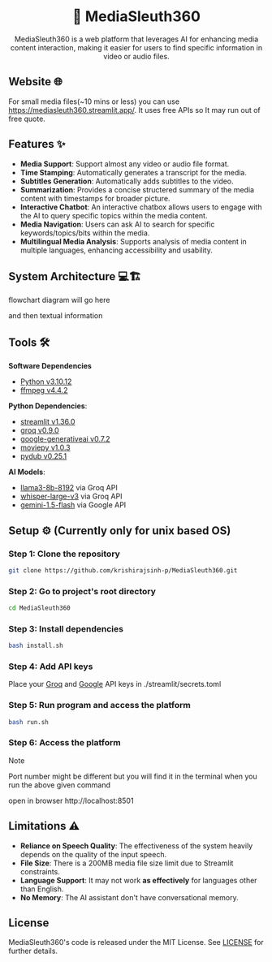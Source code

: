 <div align="center">
    <h1>
        🔎 MediaSleuth360
    </h1>
    MediaSleuth360 is a web platform that leverages AI for enhancing media content interaction, making it easier for users to find specific information in video or audio files.
</div>

## Website 🌐

For small media files(~10 mins or less) you can use https://mediasleuth360.streamlit.app/. It uses free APIs so It may run out of free quote.

## Features ✨

- **Media Support**: Support almost any video or audio file format.
- **Time Stamping**: Automatically generates a transcript for the media.
- **Subtitles Generation**: Automatically adds subtitles to the video.
- **Summarization**: Provides a concise structered summary of the media content with timestamps for broader picture.
- **Interactive Chatbot**: An interactive chatbox allows users to engage with the AI to query specific topics within the media content.
- **Media Navigation**: Users can ask AI to search for specific keywords/topics/bits within the media.
- **Multilingual Media Analysis**: Supports analysis of media content in multiple languages, enhancing accessibility and usability.

## System Architecture 💻🏗️

flowchart diagram will go here

and then textual information

## Tools 🛠

**Software Dependencies**
- [Python v3.10.12](https://www.python.org/)
- [ffmpeg v4.4.2](https://www.ffmpeg.org/)

**Python Dependencies**:
- [streamlit v1.36.0](https://streamlit.io/)
- [groq v0.9.0](https://groq.com/)
- [google-generativeai v0.7.2](https://pypi.org/project/google-ai-generativelanguage/)
- [moviepy v1.0.3](https://pypi.org/project/moviepy/)
- [pydub v0.25.1](https://pydub.com/)

**AI Models**:
- [llama3-8b-8192](https://huggingface.co/meta-llama/Meta-Llama-3-8B) via Groq API
- [whisper-large-v3](https://huggingface.co/openai/whisper-large-v3) via Groq API
- [gemini-1.5-flash](https://deepmind.google/technologies/gemini/flash/) via Google API

## Setup ⚙️ (Currently only for unix based OS)

### Step 1: Clone the repository

```bash
git clone https://github.com/krishirajsinh-p/MediaSleuth360.git
```

### Step 2: Go to project's root directory

```bash
cd MediaSleuth360
```

### Step 3: Install dependencies

```bash
bash install.sh
```

### Step 4: Add API keys

Place your [Groq](https://groq.com/) and [Google](https://aistudio.google.com/app/apikey) API keys in ./streamlit/secrets.toml

### Step 5: Run program and access the platform

```bash
bash run.sh
```

### Step 6: Access the platform

> [!NOTE]
> Port number might be different but you will find it in the terminal when you run the above given command

open in browser http://localhost:8501

## Limitations ⚠️

- **Reliance on Speech Quality**: The effectiveness of the system heavily depends on the quality of the input speech.
- **File Size**: There is a 200MB media file size limit due to Streamlit constraints.
- **Language Support**: It may not work **as effectively** for languages other than English.
- **No Memory**: The AI assistant don't have conversational memory.

## License

MediaSleuth360's code is released under the MIT License. See [LICENSE](https://github.com/krishirajsinh-p/MediaSleuth360/blob/master/LICENSE) for further details.
